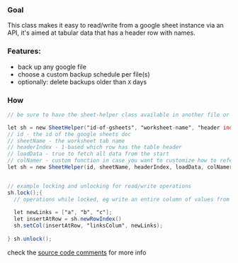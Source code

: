 ### Goal
This class makes it easy to read/write from a google sheet instance via an API, it's aimed at tabular data that has a header row with names.

### Features:
* back up any google file
* choose a custom backup schedule per file(s)
* optionally: delete backups older than `X` days


### How
```gs
// be sure to have the sheet-helper class available in another file or via addons

let sh = new SheetHelper("id-of-gsheets", "worksheet-name", "header index - starts at 1", "loadData - if true will fetch data", "colNamer in case you want to refer to");
// id - the id of the google sheets doc
// sheetName - the worksheet tab name
// headerIndex - 1-based which row has the table header
// loadData - true to fetch all data from the start
// colNamer - custom function in case you want to customize how to refer to the header names, defaults to identity: (x) => x
let sh = new SheetHelper(id, sheetName, headerIndex, loadData, colNamer);


// example locking and unlocking for read/write operations
sh.lock();{
  // operations while locked, eg write an entire column of values from the next empty row
  
  let newLinks = ["a", "b", "c"];
  let insertAtRow = sh.newRowIndex()
  sh.setCol(insertAtRow, "linksColum", newLinks);
  
} sh.unlock();

```

check the [source code comments](SheetHelper.gs) for more info
